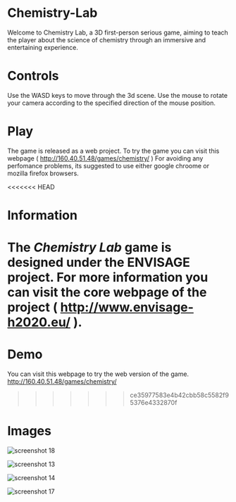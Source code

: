 # Chemistry-Lab
Welcome to Chemistry Lab, a 3D first-person serious game, aiming to teach the player about the science of chemistry through an immersive and entertaining experience.

# Controls 
Use the WASD keys to move through the 3d scene. Use the mouse to rotate your camera according to the specified direction of the mouse position.

# Play
The game is released as a web project. To try the game you can visit this webpage ( http://160.40.51.48/games/chemistry/ )
For avoiding any perfomance problems, its suggested to use either google chroome or mozilla firefox browsers.

<<<<<<< HEAD
# Information
The <i> Chemistry Lab</i> game is designed under the ENVISAGE project. For more information you can visit the core webpage of the project
( http://www.envisage-h2020.eu/ ).
=======
# Demo
You can visit this webpage to try the web version of the game.
http://160.40.51.48/games/chemistry/
>>>>>>> ce35977583e4b42cbb58c5582f95376e4332870f

# Images
![screenshot 18](https://user-images.githubusercontent.com/15057375/37338513-59133100-26c0-11e8-8845-2038d3e23ae7.png)

![screenshot 13](https://user-images.githubusercontent.com/15057375/37338462-2ff4e0e8-26c0-11e8-842c-7b3820967583.png)

![screenshot 14](https://user-images.githubusercontent.com/15057375/37338504-4ff46224-26c0-11e8-83f2-4612ea4e4b5f.png)

![screenshot 17](https://user-images.githubusercontent.com/15057375/37338525-5f3488c2-26c0-11e8-9c2d-313183fab866.png)


